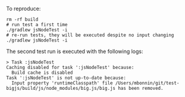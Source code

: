 To reproduce:

```
rm -rf build
# run test a first time
./gradlew jsNodeTest -i
# re-run tests, they will be executed despite no input changing
./gradlew jsNodeTest -i
```

The second test run is executed with the following logs:

```
> Task :jsNodeTest
Caching disabled for task ':jsNodeTest' because:
  Build cache is disabled
Task ':jsNodeTest' is not up-to-date because:
  Input property 'runtimeClasspath' file /Users/mbonnin/git/test-bigjs/build/js/node_modules/big.js/big.js has been removed.
```

